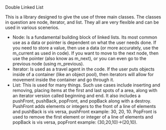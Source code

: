 Double Linked List

This is a library designed to give the use of three main classes. The classes in question are node, iterator, and list. They all are very flexible and can be used in various scenerios. 

- Node: Is a fundamental building block of linked lists. Its most common use as a data or pointer is dependent on what the user needs done. If you need to store a value, then use a data (or more accurately, use the m_current as used in code). If you want to move to the next node, then use the pointer (also know as m_next), or you can even go to the previous node (using m_previous).
- Iterator: Is used as a travel agent in the code. If the user puts objects inside of a container (like an object pool), then iterators will allow for movement inside the container and go through it.
- List: This is used for many things. Such use cases include inserting and removing, placing items at the first and last spots of a area, along with an iterator version called beginning and end. It also includes a pushFront, pushBack, popFront, and popBack along with a destroy. PushFront adds elements or integers to the front of a line of elements and pushBack is vis versa, pushFront example: 30, 20, 10. PopFront is used to remove the first element or integer of a line of elements and popBack is vis versa, popFront example: (30,20,10)->(20,10).

